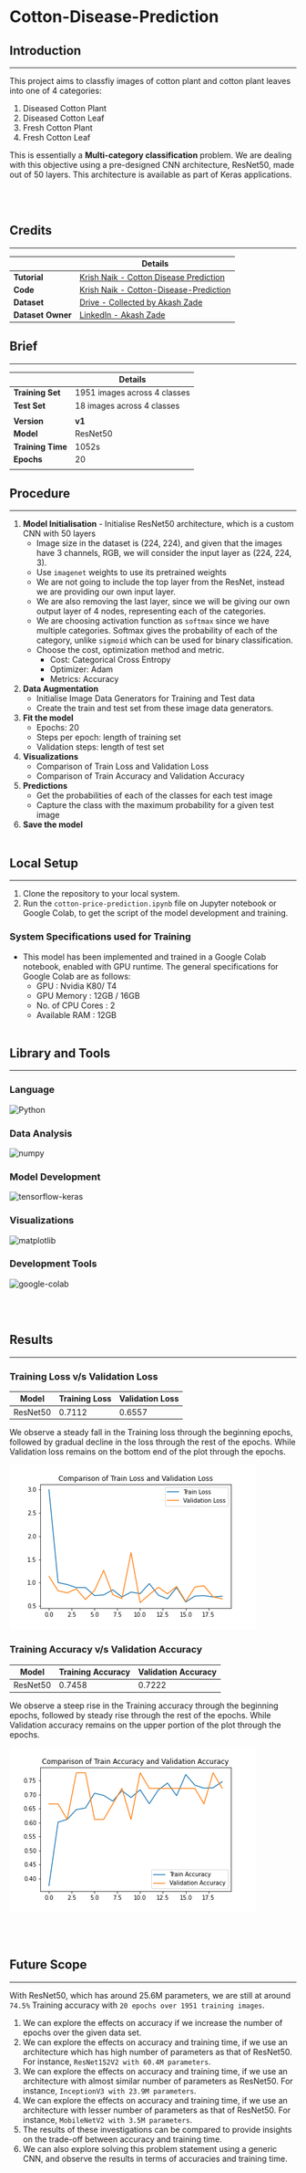 # Cotton-Disease-Prediction

## Introduction
<hr>

This project aims to classfiy images of cotton plant and cotton plant leaves into one of 4 categories:
1. Diseased Cotton Plant
2. Diseased Cotton Leaf
3. Fresh Cotton Plant
4. Fresh Cotton Leaf

This is essentially a **Multi-category classification** problem. We are dealing with this objective using a pre-designed CNN architecture, ResNet50, made out of 50 layers. This architecture is available as part of Keras applications.

<br><br>

## Credits
<hr>

|              | Details |
|--------------|--------------------------------------------------------------------------------------------------------------------|
| **Tutorial** | [Krish Naik - Cotton Disease Prediction](https://www.youtube.com/watch?v=-vDwY1kOfNw)                              |
| **Code**     | [Krish Naik - Cotton-Disease-Prediction](https://github.com/krishnaik06/Cotton-Disease-Prediction-Deep-Learning)   |
| **Dataset**  | [Drive - Collected by Akash Zade](https://drive.google.com/drive/folders/1vdr9CC9ChYVW2iXp6PlfyMOGD-4Um1ue)        |
| **Dataset Owner**  | [LinkedIn - Akash Zade](https://www.linkedin.com/in/ai-engineer-az/)                                         |

## Brief
<hr>

|                   | **Details**                  |
|-------------------|------------------------------|
| **Training Set**  | 1951 images across 4 classes |
| **Test Set**      | 18 images across 4 classes   |
|                   |                              |
| **Version**       | **v1**                       |
| **Model**         | ResNet50                     |
| **Training Time** | 1052s                        |
| **Epochs**        | 20                           |
|                   |                              |

## Procedure
<hr>

1. **Model Initialisation** - Initialise ResNet50 architecture, which is a custom CNN with 50 layers
   - Image size in the dataset is (224, 224), and given that the images have 3 channels, RGB, we will consider the input layer as (224, 224, 3).
   - Use `imagenet` weights to use its pretrained weights
   - We are not going to include the top layer from the ResNet, instead we are providing our own input layer.
   - We are also removing the last layer, since we will be giving our own output layer of 4 nodes, representing each of the categories.
   - We are choosing activation function as `softmax` since we have multiple categories. Softmax gives the probability of each of the category, unlike `sigmoid` which can be used for binary classification.
   - Choose the cost, optimization method and metric.
     - Cost: Categorical Cross Entropy
     - Optimizer: Adam
     - Metrics: Accuracy
2. **Data Augmentation**
      - Initialise Image Data Generators for Training and Test data
      - Create the train and test set from these image data generators.
3. **Fit the model**
   - Epochs: 20
   - Steps per epoch: length of training set
   - Validation steps: length of test set
4. **Visualizations**
   - Comparison of Train Loss and Validation Loss
   - Comparison of Train Accuracy and Validation Accuracy
5. **Predictions**
   - Get the probabilities of each of the classes for each test image
   - Capture the class with the maximum probability for a given test image
6. **Save the model**
<br><br>

## Local Setup
<hr>

1. Clone the repository to your local system.
2. Run the `cotton-price-prediction.ipynb` file on Jupyter notebook or Google Colab, to get the script of the model development and training.

### System Specifications used for Training
- This model has been implemented and trained in a Google Colab notebook, enabled with GPU runtime. The general specifications for Google Colab are as follows:
  - GPU : Nvidia K80/ T4
  - GPU Memory : 12GB / 16GB
  - No. of CPU Cores : 2
  - Available RAM : 12GB
<br><br>

## Library and Tools
<hr>

### Language
![Python](https://img.shields.io/badge/python-3670A0?style=for-the-badge&logo=python&logoColor=ffdd54)

### Data Analysis
![numpy](https://img.shields.io/badge/numpy-%23548ecc.svg?style=for-the-badge&logo=numpy&logoColor=white)

### Model Development
![tensorflow-keras](https://img.shields.io/badge/tensorflow-keras-%23cc8854.svg?style=for-the-badge&logo=tensorflow&logoColor=white)

### Visualizations
![matplotlib](https://img.shields.io/badge/matplotlib-%230e4e5e.svg?style=for-the-badge&logoColor=white)

### Development Tools
![google-colab](https://img.shields.io/badge/google-colab-%23e38330.svg?style=for-the-badge&logo=google-colab&logoColor=white)

<br><br>

## Results
<hr>

### Training Loss v/s Validation Loss
| **Model** | **Training Loss** | **Validation Loss** |
|-----------|-------------------|---------------------|
| ResNet50  | 0.7112            | 0.6557              |

We observe a steady fall in the Training loss through the beginning epochs, followed by gradual decline in the loss through the rest of the epochs. While Validation loss remains on the bottom end of the plot through the epochs. 

![img](https://github.com/auchinto-c/Cotton-Disease-Prediction/blob/main/Visualizations/loss_and_val_loss.png)

### Training Accuracy v/s Validation Accuracy
| **Model** | **Training Accuracy** | **Validation Accuracy** |
|-----------|-----------------------|-------------------------|
| ResNet50  | 0.7458                | 0.7222                  |

We observe a steep rise in the Training accuracy through the beginning epochs, followed by steady rise through the rest of the epochs. While Validation accuracy remains on the upper portion of the plot through the epochs.

![img](https://github.com/auchinto-c/Cotton-Disease-Prediction/blob/main/Visualizations/accuracy_and_val_accuracy.png)

<br><br>

## Future Scope
<hr>

With ResNet50, which has around 25.6M parameters, we are still at around `74.5%` Training accuracy with `20 epochs over 1951 training images`.
1. We can explore the effects on accuracy if we increase the number of epochs over the given data set.
2. We can explore the effects on accuracy and training time, if we use an architecture which has high number of parameters as that of ResNet50. For instance, `ResNet152V2 with 60.4M parameters`.
3. We can explore the effects on accuracy and training time, if we use an architecture with almost similar number of parameters as ResNet50. For instance, `InceptionV3 with 23.9M parameters`.
4. We can explore the effects on accuracy and training time, if we use an architecture with lesser number of parameters as that of ResNet50. For instance, `MobileNetV2 with 3.5M parameters`.
5. The results of these investigations can be compared to provide insights on the trade-off between accuracy and training time.
6. We can also explore solving this problem statement using a generic CNN, and observe the results in terms of accuracies and training time.